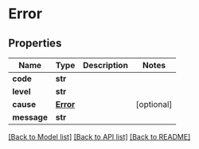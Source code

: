 # Error

## Properties
Name | Type | Description | Notes
------------ | ------------- | ------------- | -------------
**code** | **str** |  | 
**level** | **str** |  | 
**cause** | [**Error**](Error.md) |  | [optional] 
**message** | **str** |  | 

[[Back to Model list]](../README.md#documentation-for-models) [[Back to API list]](../README.md#documentation-for-api-endpoints) [[Back to README]](../README.md)


